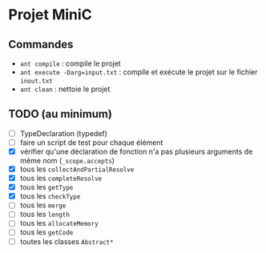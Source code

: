 # Projet MiniC

## Commandes

- `ant compile` : compile le projet
- `ant execute -Darg=input.txt` : compile et exécute le projet sur le fichier `inout.txt`
- `ant clean` : nettoie le projet

## TODO (au minimum)

- [ ] TypeDeclaration (typedef)
- [ ] faire un script de test pour chaque élément
- [x] vérifier qu'une déclaration de fonction n'a pas plusieurs arguments de même nom (`_scope.accepts`)
- [x] tous les `collectAndPartialResolve`
- [x] tous les `completeResolve`
- [x] tous les `getType`
- [x] tous les `checkType`
- [ ] tous les `merge`
- [ ] tous les `length`
- [ ] tous les `allocateMemory`
- [ ] tous les `getCode`
- [ ] toutes les classes `Abstract*`
